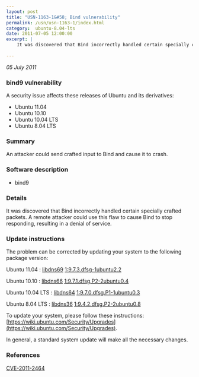 ```yaml
---
layout: post
title: "USN-1163-1&#58; Bind vulnerability"
permalink: /usn/usn-1163-1/index.html
category:  ubuntu-8.04-lts
date: 2011-07-05 12:00:00
excerpt: |
    It was discovered that Bind incorrectly handled certain specially crafted packets. A remote attacker could use this flaw to cause Bind to stop responding, resulting in a denial of service. 
    
--- 
```

 
 

*05 July 2011*

### bind9 vulnerability

A security issue affects these releases of Ubuntu and its derivatives:

* Ubuntu 11.04
* Ubuntu 10.10
* Ubuntu 10.04 LTS
* Ubuntu 8.04 LTS

### Summary

An attacker could send crafted input to Bind and cause it to crash. 

### Software description

* bind9 

### Details

It was discovered that Bind incorrectly handled certain specially crafted packets. A remote attacker could use this flaw to cause Bind to stop responding, resulting in a denial of service. 

### Update instructions

The problem can be corrected by updating your system to the following package version:

Ubuntu 11.04
 : [libdns69](https://launchpad.net/ubuntu/+source/bind9) <span> [1:9.7.3.dfsg-1ubuntu2.2](https://launchpad.net/ubuntu/+source/bind9/1:9.7.3.dfsg-1ubuntu2.2) </span> 

Ubuntu 10.10
 : [libdns66](https://launchpad.net/ubuntu/+source/bind9) <span> [1:9.7.1.dfsg.P2-2ubuntu0.4](https://launchpad.net/ubuntu/+source/bind9/1:9.7.1.dfsg.P2-2ubuntu0.4) </span> 

Ubuntu 10.04 LTS
 : [libdns64](https://launchpad.net/ubuntu/+source/bind9) <span> [1:9.7.0.dfsg.P1-1ubuntu0.3](https://launchpad.net/ubuntu/+source/bind9/1:9.7.0.dfsg.P1-1ubuntu0.3) </span> 

Ubuntu 8.04 LTS
 : [libdns36](https://launchpad.net/ubuntu/+source/bind9) <span> [1:9.4.2.dfsg.P2-2ubuntu0.8](https://launchpad.net/ubuntu/+source/bind9/1:9.4.2.dfsg.P2-2ubuntu0.8) </span> 

To update your system, please follow these instructions: [https://wiki.ubuntu.com/Security/Upgrades](https://wiki.ubuntu.com/Security/Upgrades).

In general, a standard system update will make all the necessary changes. 

### References

 
 [CVE-2011-2464](http://people.ubuntu.com/~ubuntu-security/cve/CVE-2011-2464)
 

